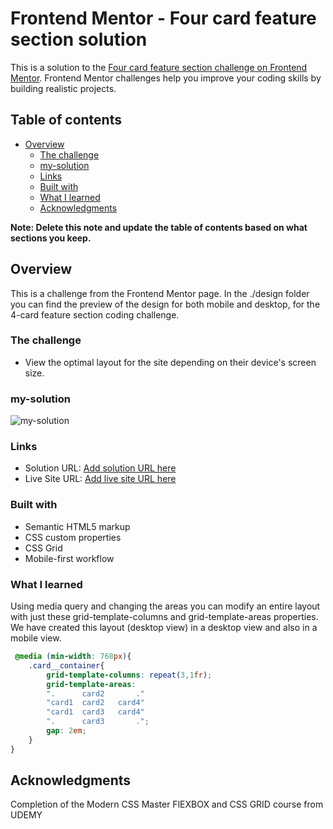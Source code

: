 # Frontend Mentor - Four card feature section solution

This is a solution to the [Four card feature section challenge on Frontend Mentor](https://www.frontendmentor.io/challenges/four-card-feature-section-weK1eFYK). Frontend Mentor challenges help you improve your coding skills by building realistic projects. 

## Table of contents

- [Overview](#overview)
  - [The challenge](#the-challenge)
  - [my-solution](#my-solution)
  - [Links](#links)
  - [Built with](#built-with)
  - [What I learned](#what-i-learned)
  - [Acknowledgments](#acknowledgments)

**Note: Delete this note and update the table of contents based on what sections you keep.**

## Overview
This is a challenge from the Frontend Mentor page.
In the ./design folder you can find the preview of the design for both mobile and desktop, for the 4-card feature section coding challenge.
### The challenge

- View the optimal layout for the site depending on their device's screen size.

### my-solution

![my-solution](./desktop-design-My-solution.jpg)

 
### Links

- Solution URL: [Add solution URL here](https://your-solution-url.com)
- Live Site URL: [Add live site URL here](https://your-live-site-url.com)


### Built with

- Semantic HTML5 markup
- CSS custom properties
- CSS Grid
- Mobile-first workflow

### What I learned

 Using media query and changing the areas you can modify an entire layout with just these grid-template-columns and grid-template-areas properties.
 We have created this layout (desktop view) in a desktop view and also in a mobile view.
 

```css
 @media (min-width: 768px){
    .card__container{
        grid-template-columns: repeat(3,1fr);
        grid-template-areas: 
        ".      card2       ."
        "card1  card2   card4"
        "card1  card3   card4"
        ".      card3       .";     
        gap: 2em;
    }
}
```
 
## Acknowledgments

Completion of the Modern CSS Master FlEXBOX and CSS GRID course from UDEMY

